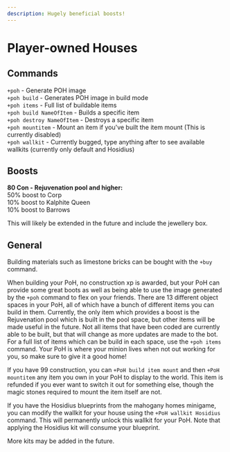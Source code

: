 ```yaml
---
description: Hugely beneficial boosts!
---
```


# Player-owned Houses

## Commands

`+poh` - Generate POH image  
`+poh build` - Generates POH image in build mode  
`+poh items` - Full list of buildable items  
`+poh build NameOfItem` - Builds a specific item  
`+poh destroy NameOfItem` - Destroys a specific item  
`+poh mountitem` - Mount an item if you've built the item mount \(This is currently disabled\)  
`+poh wallkit` - Currently bugged, type anything after to see available wallkits \(currently only default and Hosidius\) 

## Boosts

**80 Con - Rejuvenation pool and higher:**  
50% boost to Corp  
10% boost to Kalphite Queen  
10% boost to Barrows  
  
This will likely be extended in the future and include the jewellery box.

## General

Building materials such as limestone bricks can be bought with the `+buy` command.

When building your PoH, no construction xp is awarded, but your PoH can provide some great boots as well as being able to use the image generated by the `+poh` command to flex on your friends. There are 13 different object spaces in your PoH, all of which have a bunch of different items you can build in them. Currently, the only item which provides a boost is the Rejuvenation pool which is built in the pool space, but other items will be made useful in the future. Not all items that have been coded are currently able to be built, but that will change as more updates are made to the bot. For a full list of items which can be build in each space, use the `+poh items` command. Your PoH is where your minion lives when not out working for you, so make sure to give it a good home!

If you have 99 construction, you can `+PoH build item mount` and then `+PoH mountitem` any item you own in your PoH to display to the world. This item is refunded if you ever want to switch it out for something else, though the magic stones required to mount the item itself are not.

If you have the Hosidius blueprints from the mahogany homes minigame, you can modify the wallkit for your house using the `+PoH wallkit Hosidius` command. This will permanently unlock this wallkit for your PoH. Note that applying the Hosidius kit will consume your blueprint. 

More kits may be added in the future.

